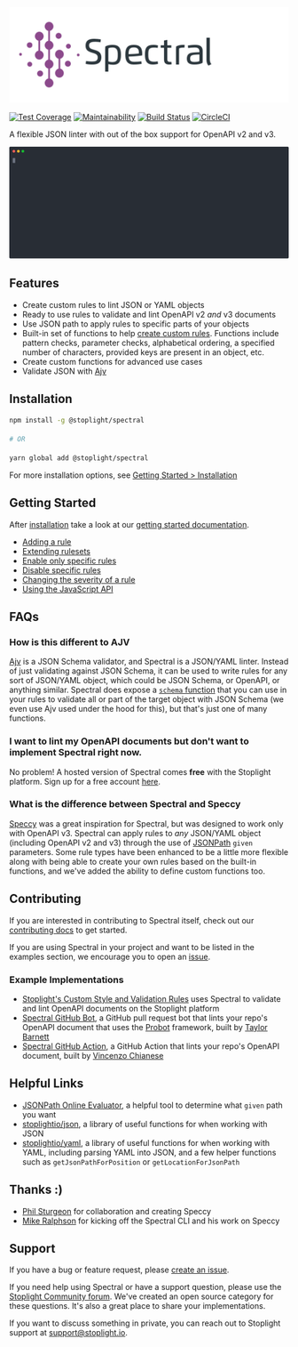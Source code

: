 ![Spectral logo](img/spectral-banner.png)

[![Test Coverage](https://api.codeclimate.com/v1/badges/1aa53502913a428f40ac/test_coverage)](https://codeclimate.com/github/stoplightio/spectral/test_coverage)
[![Maintainability](https://api.codeclimate.com/v1/badges/1aa53502913a428f40ac/maintainability)](https://codeclimate.com/github/stoplightio/spectral/maintainability)
[![Build Status](https://dev.azure.com/vncz/vncz/_apis/build/status/stoplightio.spectral?branchName=develop)](https://dev.azure.com/vncz/vncz/_build/latest?definitionId=4&branchName=develop)
[![CircleCI](https://circleci.com/gh/stoplightio/spectral.svg?style=svg)](https://circleci.com/gh/stoplightio/spectral)

A flexible JSON linter with out of the box support for OpenAPI v2 and v3.

![Demo of Spectral linting an OpenAPI document from the CLI](./docs/img/demo.svg)

## Features

- Create custom rules to lint JSON or YAML objects
- Ready to use rules to validate and lint OpenAPI v2 _and_ v3 documents
- Use JSON path to apply rules to specific parts of your objects
- Built-in set of functions to help [create custom rules](https://stoplight.io/p/docs/gh/stoplightio/spectral/docs/getting-started/rulesets.md#adding-a-rule). Functions include pattern checks, parameter checks, alphabetical ordering, a specified number of characters, provided keys are present in an object, etc.
- Create custom functions for advanced use cases
- Validate JSON with [Ajv](https://www.npmjs.com/package/ajv)

## Installation

```bash
npm install -g @stoplight/spectral

# OR

yarn global add @stoplight/spectral
```

For more installation options, see [Getting Started > Installation](https://stoplight.io/p/docs/gh/stoplightio/spectral/docs/getting-started/installation.md)

## Getting Started

After [installation](https://stoplight.io/p/docs/gh/stoplightio/spectral/docs/getting-started/installation.md) take a look at our [getting started documentation](https://stoplight.io/p/docs/gh/stoplightio/spectral/docs/getting-started/concepts.md).

- [Adding a rule](https://stoplight.io/p/docs/gh/stoplightio/spectral/docs/getting-started/rulesets.md#adding-a-rule)
- [Extending rulesets](https://stoplight.io/p/docs/gh/stoplightio/spectral/docs/getting-started/rulesets.md#extending-rules)
- [Enable only specific rules](https://stoplight.io/p/docs/gh/stoplightio/spectral/docs/getting-started/rulesets.md#enable-rules)
- [Disable specific rules](https://stoplight.io/p/docs/gh/stoplightio/spectral/docs/getting-started/rulesets.md#disable-rules)
- [Changing the severity of a rule](https://stoplight.io/p/docs/gh/stoplightio/spectral/docs/getting-started/rulesets.md#changing-severity-of-a-rule)
- [Using the JavaScript API](https://stoplight.io/p/docs/gh/stoplightio/spectral/docs/guides/javascript.md)

## FAQs

### How is this different to AJV

[Ajv](https://www.npmjs.com/package/ajv) is a JSON Schema validator, and Spectral is a JSON/YAML linter. Instead of just validating against JSON Schema, it can be used to write rules for any sort of JSON/YAML object, which could be JSON Schema, or OpenAPI, or anything similar. Spectral does expose a [`schema` function](https://stoplight.io/p/docs/gh/stoplightio/spectral/docs/reference/functions.md) that you can use in your rules to validate all or part of the target object with JSON Schema (we even use Ajv used under the hood for this), but that's just one of many functions.

### I want to lint my OpenAPI documents but don't want to implement Spectral right now.

No problem! A hosted version of Spectral comes **free** with the Stoplight platform. Sign up for a free account [here](https://stoplight.io/?utm_source=github&utm_campaign=spectral).

### What is the difference between Spectral and Speccy

[Speccy](https://github.com/wework/speccy) was a great inspiration for Spectral, but was designed to work only with OpenAPI v3. Spectral can apply rules to _any_ JSON/YAML object (including OpenAPI v2 and v3) through the use of [JSONPath](http://goessner.net/articles/JsonPath/) `given` parameters. Some rule types have been enhanced to be a little more flexible along with being able to create your own rules based on the built-in functions, and we've added the ability to define custom functions too.

## Contributing

If you are interested in contributing to Spectral itself, check out our [contributing docs](CONTRIBUTING.md) to get started.

If you are using Spectral in your project and want to be listed in the examples section, we encourage you to open an [issue](https://github.com/stoplightio/spectral/issues).

### Example Implementations

- [Stoplight's Custom Style and Validation Rules](https://docs.stoplight.io/modeling/modeling-with-openapi/style-validation-rules) uses Spectral to validate and lint OpenAPI documents on the Stoplight platform
- [Spectral GitHub Bot](https://github.com/tbarn/spectral-bot), a GitHub pull request bot that lints your repo's OpenAPI document that uses the [Probot](https://probot.github.io) framework, built by [Taylor Barnett](https://github.com/tbarn)
- [Spectral GitHub Action](https://github.com/XVincentX/spectral-action), a GitHub Action that lints your repo's OpenAPI document, built by [Vincenzo Chianese](https://github.com/XVincentX/)

## Helpful Links

- [JSONPath Online Evaluator](http://jsonpath.com/), a helpful tool to determine what `given` path you want
- [stoplightio/json](https://github.com/stoplightio/json), a library of useful functions for when working with JSON
- [stoplightio/yaml](https://github.com/stoplightio/yaml), a library of useful functions for when working with YAML, including parsing YAML into JSON, and a few helper functions such as `getJsonPathForPosition` or `getLocationForJsonPath`

## Thanks :)

- [Phil Sturgeon](https://github.com/philsturgeon) for collaboration and creating Speccy
- [Mike Ralphson](https://github.com/MikeRalphson) for kicking off the Spectral CLI and his work on Speccy

## Support

If you have a bug or feature request, please [create an issue](https://github.com/stoplightio/spectral/issues).

If you need help using Spectral or have a support question, please use the [Stoplight Community forum](https://community.stoplight.io). We've created an open source category for these questions. It's also a great place to share your implementations.

If you want to discuss something in private, you can reach out to Stoplight support at [support@stoplight.io](mailto:support@stoplight.io).
